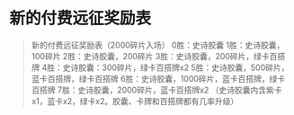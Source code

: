 
# 新的付费远征奖励表

> 新的付费远征奖励表（2000碎片入场）
0胜：史诗胶囊
1胜：史诗胶囊，100碎片
2胜：史诗胶囊，200碎片
3胜：史诗胶囊，200碎片，绿卡百搭牌
4胜：史诗胶囊：300碎片，绿卡百搭牌x2
5胜：史诗胶囊，500碎片，蓝卡百搭牌，绿卡百搭牌
6胜：史诗胶囊，1000碎片，蓝卡百搭牌，绿卡百搭牌
7胜：史诗胶囊，2000碎片，蓝卡百搭牌x2
（史诗胶囊内含紫卡x1，蓝卡x2，绿卡x2。胶囊、卡牌和百搭牌都有几率升级）